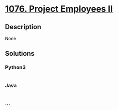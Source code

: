 # [1076. Project Employees II](https://leetcode.com/problems/project-employees-ii)

## Description
None


## Solutions


### Python3

```python

```

### Java

```java

```

### ...
```

```

